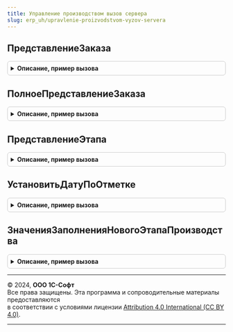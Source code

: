 ```yaml
---
title: Управление производством вызов сервера
slug: erp_uh/upravlenie-proizvodstvom-vyzov-servera
---
```



## ПредставлениеЗаказа
<details style="margin: 1em 0; padding: 0.5em; border: 1px solid #ccc; border-radius: 6px;">

<summary style="font-weight: bold; cursor: pointer;">Описание, пример вызова</summary>

```bsl

// Формирует представление заказа на производство.
//
// Параметры:
//  Ссылка	 - ДокументСсылка.ЗаказНаПроизводство2_2 - заказ на производство
//  Префикс	 - Строка								 - префикс.
//
// Возвращаемое значение:
//  Строка - представление заказа на производство.
//
Функция ПредставлениеЗаказа(Ссылка, Префикс = Неопределено) Экспорт
```

Пример вызова
```bsl
Результат = УправлениеПроизводствомВызовСервера.ПредставлениеЗаказа(Ссылка, Префикс);
```
</details>

## ПолноеПредставлениеЗаказа
<details style="margin: 1em 0; padding: 0.5em; border: 1px solid #ccc; border-radius: 6px;">

<summary style="font-weight: bold; cursor: pointer;">Описание, пример вызова</summary>

```bsl

// Формирует полное представление заказа на производство.
//
// Параметры:
//  Ссылка	 - ДокументСсылка.ЗаказНаПроизводство2_2 - заказ на производство
//  Префикс	 - Строка								 - префикс.
//
// Возвращаемое значение:
//  Строка - полное представление заказа на производство.
//
Функция ПолноеПредставлениеЗаказа(Ссылка, Префикс = Неопределено) Экспорт
```

Пример вызова
```bsl
Результат = УправлениеПроизводствомВызовСервера.ПолноеПредставлениеЗаказа(Ссылка, Префикс);
```
</details>

## ПредставлениеЭтапа
<details style="margin: 1em 0; padding: 0.5em; border: 1px solid #ccc; border-radius: 6px;">

<summary style="font-weight: bold; cursor: pointer;">Описание, пример вызова</summary>

```bsl

// Формирует представление этапа производства по данным документа.
//
// Параметры:
//  ДанныеЭтапа - см. Документы.ЭтапПроизводства2_2.ПредставлениеЭтапа.
//
// Возвращаемое значение:
//  Строка - представление этапа производства.
//
Функция ПредставлениеЭтапа(ДанныеЭтапа) Экспорт
```

Пример вызова
```bsl
Результат = УправлениеПроизводствомВызовСервера.ПредставлениеЭтапа(ДанныеЭтапа) 
```
</details>

## УстановитьДатуПоОтметке
<details style="margin: 1em 0; padding: 0.5em; border: 1px solid #ccc; border-radius: 6px;">

<summary style="font-weight: bold; cursor: pointer;">Описание, пример вызова</summary>

```bsl

// Устанавливает дату с учетом переданной отметки
//
// Параметры:
//  Отметка		 - Булево	 - отметка
//  ПолеДата	 - Дата		 - реквизит, в котором нужно установить дату
//  ДатаСобытия	 - Дата		 - устанавливаемая дата
//  Затереть	 - Булево	 - признак, что дату нужно установить принудительно.
//
Процедура УстановитьДатуПоОтметке(Отметка, ПолеДата, ДатаСобытия = Неопределено, Затереть = Ложь) Экспорт
```

Пример вызова
```bsl
УправлениеПроизводствомВызовСервера.УстановитьДатуПоОтметке(Отметка, ПолеДата, ДатаСобытия, Затереть);
```
</details>

## ЗначенияЗаполненияНовогоЭтапаПроизводства
<details style="margin: 1em 0; padding: 0.5em; border: 1px solid #ccc; border-radius: 6px;">

<summary style="font-weight: bold; cursor: pointer;">Описание, пример вызова</summary>

```bsl

// Возвращает значения заполнения нового этапа производства
//
// Параметры:
//  Распоряжение				 - ДокументСсылка.ЗаказНаПроизводство2_2 			 - заказ на производство
//  НазначениеПродукция			 - СправочникСсылка.Назначения						 - назначение продукции ( при обособлении по целевому назначению )
//  ПартияПроизводства			 - СправочникСсылка.ПартииПроизводства				 - партия производства
//  ТипПроизводственногоПроцесса - ПеречислениеСсылка.ТипыПроизводственныхПроцессов	 - тип производственного процесса.
//  Спецификация				 - СправочникСсылка.РесурсныеСпецификации			 - ресурсная спецификация.
//
// Возвращаемое значение:
//  Структура - значения заполнения нового этапа производства:
//   * Распоряжение                     - ДокументСсылка.ЗаказНаПроизводство2_2 -
//   * ДинамическаяСтруктура            - Булево -
//   * Организация                      - СправочникСсылка.Организации -
//   * ХозяйственнаяОперация            - ПеречислениеСсылка.ХозяйственныеОперации -
//   * НаправлениеДеятельности          - СправочникСсылка.НаправленияДеятельности -
//   * Партнер                          - СправочникСсылка.Партнеры -
//   * Договор                          - СправочникСсылка.ДоговорыКонтрагентов -
//   * ВыпускПодДеятельность            - ПеречислениеСсылка.ТипыНалогообложенияНДС -
//   * ОперацияКакРаспоряжениеВыработки - см. УправлениеПроизводством.ИспользуетсяОперацияКакРаспоряжениеВыработки
//   * ВидЦены                          - см. Справочники.ВидыЦен.ВидЦеныПлановойСтоимостиТМЦ
//   * Валюта                           - см. ДоходыИРасходыСервер.ПолучитьВалютуУправленческогоУчета
//   * ВариантПриемкиТоваров            - ПеречислениеСсылка.ВариантыПриемкиТоваров -
//   * НазначениеПродукция              - СправочникСсылка.Назначения -
//   * ПартияПроизводства               - СправочникСсылка.ПартииПроизводства -
//   * ТипПроизводственногоПроцесса     - ПеречислениеСсылка.ТипыПроизводственныхПроцессов -
//   * Спецификация                     - СправочникСсылка.РесурсныеСпецификации -
//   * ОтветственноеПодразделение       - см. Справочники.РесурсныеСпецификации.ОтветственноеПодразделение
//
Функция ЗначенияЗаполненияНовогоЭтапаПроизводства(Распоряжение, Экспорт
```

Пример вызова
```bsl
Результат = УправлениеПроизводствомВызовСервера.ЗначенияЗаполненияНовогоЭтапаПроизводства(Распоряжение, );
```
</details>

---

© 2024, **ООО 1С-Софт**  
Все права защищены. Эта программа и сопроводительные материалы предоставляются  
в соответствии с условиями лицензии [Attribution 4.0 International (CC BY 4.0)](https://creativecommons.org/licenses/by/4.0/legalcode).

---
